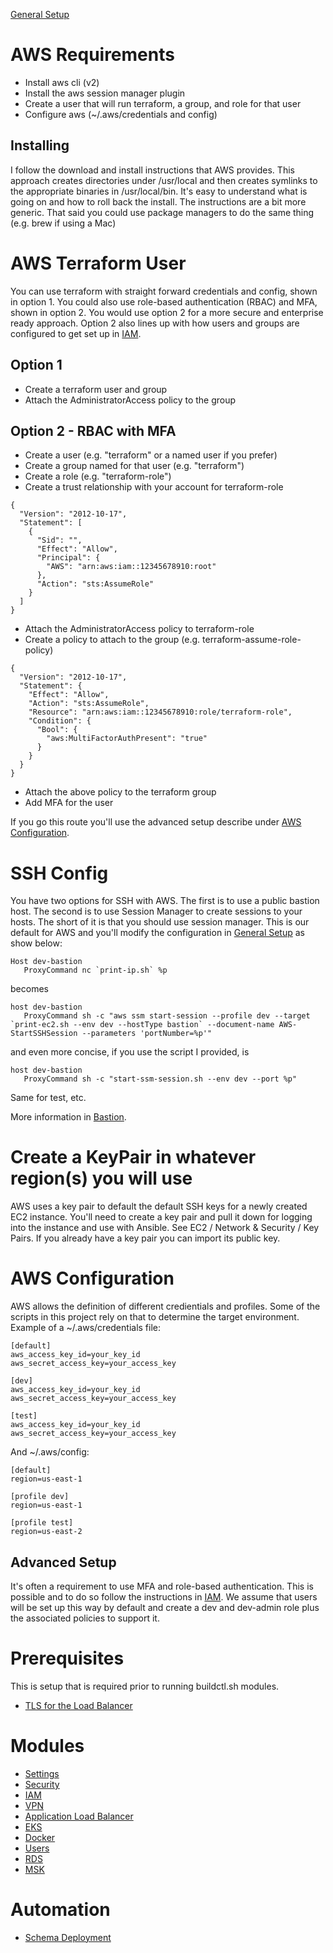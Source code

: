 [General Setup](../README.md)

# AWS Requirements

* Install aws cli (v2)
* Install the aws session manager plugin
* Create a user that will run terraform, a group, and role for that user
* Configure aws (~/.aws/credentials and config)

## Installing

I follow the download and install instructions that AWS provides.  This approach creates
directories under /usr/local and then creates symlinks to the appropriate binaries in 
/usr/local/bin.  It's easy to understand what is going on and how to roll back the install.
The instructions are a bit more generic.  That said you could use package managers to do
the same thing (e.g. brew if using a Mac)

# AWS Terraform User

You can use terraform with straight forward credentials and config, shown in option 1. 
You could also use role-based authentication (RBAC) and MFA, shown in option 2.  You would
use option 2 for a more secure and enterprise ready approach.  Option 2 also lines up with
how users and groups are configured to get set up in [IAM](iam/README.md).

## Option 1 

* Create a terraform user and group
* Attach the AdministratorAccess policy to the group

## Option 2 - RBAC with MFA

* Create a user (e.g. "terraform" or a named user if you prefer)
* Create a group named for that user (e.g. "terraform")
* Create a role (e.g. "terraform-role")
* Create a trust relationship with your account for terraform-role

```
{
  "Version": "2012-10-17",
  "Statement": [
    {
      "Sid": "",
      "Effect": "Allow",
      "Principal": {
        "AWS": "arn:aws:iam::12345678910:root"
      },
      "Action": "sts:AssumeRole"
    }
  ]
}
```
* Attach the AdministratorAccess policy to terraform-role
* Create a policy to attach to the group (e.g. terraform-assume-role-policy)

```
{
  "Version": "2012-10-17",
  "Statement": {
    "Effect": "Allow",
    "Action": "sts:AssumeRole",
    "Resource": "arn:aws:iam::12345678910:role/terraform-role",
    "Condition": {
      "Bool": {
        "aws:MultiFactorAuthPresent": "true"
      }
    }
  }
}
```

* Attach the above policy to the terraform group
* Add MFA for the user

If you go this route you'll use the advanced setup describe under 
[AWS Configuration](#aws-configuration).

# SSH Config

You have two options for SSH with AWS.  The first is to use a public bastion host.
The second is to use Session Manager to create sessions to your hosts.  The short of 
it is that you should use session manager.  This is our default for AWS and you'll 
modify the configuration in [General Setup](../README.md) as show below:

```
Host dev-bastion
   ProxyCommand nc `print-ip.sh` %p

```

becomes

```
host dev-bastion
   ProxyCommand sh -c "aws ssm start-session --profile dev --target `print-ec2.sh --env dev --hostType bastion` --document-name AWS-StartSSHSession --parameters 'portNumber=%p'"
```

and even more concise, if you use the script I provided, is

```
host dev-bastion
   ProxyCommand sh -c "start-ssm-session.sh --env dev --port %p"
```

Same for test, etc.  

More information in [Bastion](bastion/README.md).

# Create a KeyPair in whatever region(s) you will use

AWS uses a key pair to default the default SSH keys for a newly created EC2 instance.  You'll need to 
create a key pair and pull it down for logging into the instance and use with Ansible.  See EC2 /
Network & Security / Key Pairs.  If you already have a key pair you can import its public key.

# AWS Configuration

AWS allows the definition of different credientials and profiles.  Some of the scripts in this project 
rely on that to determine the target environment.  Example of a ~/.aws/credentials file:

```
[default]
aws_access_key_id=your_key_id
aws_secret_access_key=your_access_key

[dev]
aws_access_key_id=your_key_id
aws_secret_access_key=your_access_key

[test]
aws_access_key_id=your_key_id
aws_secret_access_key=your_access_key
```

And ~/.aws/config:

```
[default]
region=us-east-1

[profile dev]
region=us-east-1

[profile test]
region=us-east-2
```

## Advanced Setup

It's often a requirement to use MFA and role-based authentication.  This is possible and 
to do so follow the instructions in [IAM](iam/README.md).  We assume that users will be
set up this way by default and create a dev and dev-admin role plus the associated policies
to support it.

# Prerequisites

This is setup that is required prior to running buildctl.sh modules. 

* [TLS for the Load Balancer](alb/README.md#TLS)

# Modules

* [Settings](settings/README.md)
* [Security](security/README.md)
* [IAM](iam/README.md)
* [VPN](client-vpn/README.md)
* [Application Load Balancer](alb/README.md)
* [EKS](eks/README.md)
* [Docker](../ansible/docker/README.md)
* [Users](../ansible/users/README.md)
* [RDS](rds-mysql/README.md)
* [MSK](msk/README.md)

# Automation

* [Schema Deployment](../ansible/schemas/README.md)